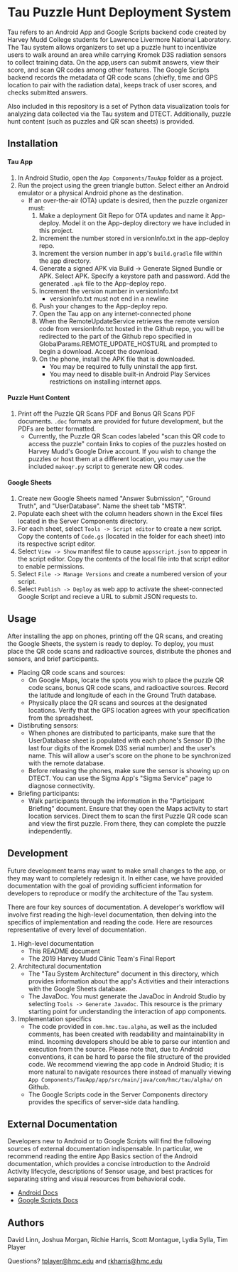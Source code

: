 # Tau Puzzle Hunt Deployment System

Tau refers to an Android App and Google Scripts backend code created by Harvey Mudd College students for Lawrence Livermore National Laboratory. The Tau system allows organizers to set up a puzzle hunt to incentivize users to walk around an area while carrying Kromek D3S radiation sensors to collect training data. On the app,users can submit answers, view their score, and scan QR codes among other features. The Google Scripts backend records the metadata of QR code scans (chiefly, time and GPS location to pair with the radiation data), keeps track of user scores, and checks submitted answers.

Also included in this repository is a set of Python data visualization tools for analyzing data collected via the Tau system and DTECT. Additionally, puzzle hunt content (such as puzzles and QR scan sheets) is provided.

## Installation

#### Tau App
1. In Android Studio, open the `App Components/TauApp` folder as a project. 
2. Run the project using the green triangle button. Select either an Android emulator or a physical Android phone as the destination. 
   - If an over-the-air (OTA) update is desired, then the puzzle organizer must:
     1. Make a deployment Git Repo for OTA updates and name it App-deploy. Model it on the App-deploy directory we have included in this project.
     2. Increment the number stored in versionInfo.txt in the app-deploy repo.
     3. Increment the version number in app's `build.gradle` file within the app directory.
     4. Generate a signed APK via Build -> Generate Signed Bundle or APK. Select APK. Specify a keystore path and password. Add the generated `.apk` file to the App-deploy repo.
     5. Increment the version number in versionInfo.txt
        - versionInfo.txt must not end in a newline
     6. Push your changes to the App-deploy repo.
     7. Open the Tau app on any internet-connected phone
     8. When the RemoteUpdateService retrieves the remote version code from versionInfo.txt hosted in the Github repo, you will be redirected to the part of the Github repo specified in GlobalParams.REMOTE_UPDATE_HOSTURL and prompted to begin a download. Accept the download.
     9. On the phone, install the APK file that is downloaded.
        - You may be required to fully uninstall the app first.
        - You may need to disable built-in Android Play Services restrictions on installing internet apps.

#### Puzzle Hunt Content
1. Print off the Puzzle QR Scans PDF and Bonus QR Scans PDF documents. `.doc` formats are provided for future development, but the PDFs are better formatted. 
   - Currently, the Puzzle QR Scan codes labeled "scan this QR code to access the puzzle" contain links to copies of the puzzles hosted on Harvey Mudd's Google Drive account. If you wish to change the puzzles or host them at a different location, you may use the included `makeqr.py` script to generate new QR codes.

#### Google Sheets
1. Create new Google Sheets named "Answer Submission", "Ground Truth", and "UserDatabase". Name the sheet tab "MSTR".
2. Populate each sheet with the column headers shown in the Excel files located in the Server Components directory.
3. For each sheet, select `Tools -> Script editor` to create a new script. Copy the contents of `Code.gs` (located in the folder for each sheet) into its respective script editor.
4. Select `View -> Show` manifest file to cause `appsscript.json` to appear in the script editor. Copy the contents of the local file into that script editor to enable permissions.
5. Select `File -> Manage Versions` and create a numbered version of your script.
6. Select `Publish -> Deploy` as web app to activate the sheet-connected Google Script and recieve a URL to submit JSON requests to.

## Usage
After installing the app on phones, printing off the QR scans, and creating the Google Sheets, the system is ready to deploy. To deploy, you must place the QR code scans and radioactive sources, distribute the phones and sensors, and brief participants.

- Placing QR code scans and sources:
  - On Google Maps, locate the spots you wish to place the puzzle QR code scans, bonus QR code scans, and radioactive sources. Record the latitude and longitude of each in the Ground Truth database.
  - Physically place the QR scans and sources at the designated locations. Verify that the GPS location agrees with your specification from the spreadsheet.
- Distibruting sensors:
  - When phones are distributed to participants, make sure that the UserDatabase sheet is populated with each phone's Sensor ID (the last four digits of the Kromek D3S serial number) and the user's name. This will allow a user's score on the phone to be synchronized with the remote database.
  - Before releasing the phones, make sure the sensor is showing up on DTECT. You can use the Sigma App's "Sigma Service" page to diagnose connectivity.
- Briefing participants:
  - Walk participants through the information in the "Participant Briefing" document. Ensure that they open the Maps activity to start location services. Direct them to scan the first Puzzle QR code scan and view the first puzzle. From there, they can complete the puzzle independently.

## Development
Future development teams may want to make small changes to the app, or they may want to completely redesign it. In either case, we have provided documentation with the goal of providing sufficient information for developers to reproduce or modify the architecture of the Tau system.

There are four key sources of documentation. A developer's workflow will involve first reading the high-level documentation, then delving into the specifics of implementation and reading the code. Here are resources representative of every level of documentation.

1. High-level documentation
   - This README document
   - The 2019 Harvey Mudd Clinic Team's Final Report
2. Architectural documentation
   - The "Tau System Architecture" document in this directory, which provides information about the app's Activities and their interactions with the Google Sheets database.
   - The JavaDoc. You must generate the JavaDoc in Android Studio by selecting `Tools -> Generate Javadoc`. This resource is the primary starting point for understanding the interaction of app components.
3. Implementation specifics
   - The code provided in `com.hmc.tau.alpha`, as well as the included comments, has been created with readability and maintainability in mind. Incoming developers should be able to parse our intention and execution from the source. Please note that, due to Android conventions, it can be hard to parse the file structure of the provided code. We recommend viewing the app code in Android Studio; it is more natural to navigate resources there instead of manually viewing `App Components/TauApp/app/src/main/java/com/hmc/tau/alpha/` on Github.
   - The Google Scripts code in the Server Components directory provides the specifics of server-side data handling.

## External Documentation

Developers new to Android or to Google Scripts will find the following sources of external documentation indispensable. In particular, we recommend reading the entire App Basics section of the Android documentation, which provides a concise introduction to the Android Activity lifecycle, descriptions of Sensor usage, and best practices for separating string and visual resources from behavioral code.

- [Android Docs](https://developer.android.com/guide)
- [Google Scripts Docs](https://developers.google.com/apps-script/overview)

## Authors
David Linn, Joshua Morgan, Richie Harris, Scott Montague, Lydia Sylla, Tim Player

Questions? tplayer@hmc.edu and rkharris@hmc.edu
